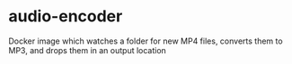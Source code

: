 # audio-encoder
Docker image which watches a folder for new MP4 files, converts them to MP3, and drops them in an output location
